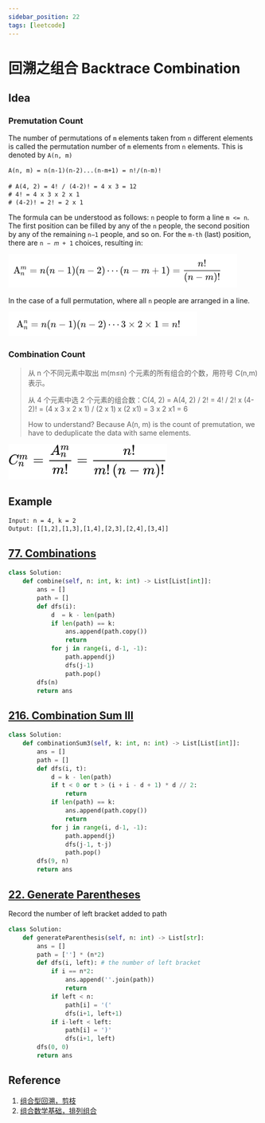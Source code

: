 ```yaml
---
sidebar_position: 22
tags: [leetcode]
---
```


# 回溯之组合 Backtrace Combination

## Idea

### Premutation Count

The number of permutations of `m` elements taken from `n` different elements is called the permutation number of `m` elements from `n` elements. This is denoted by `A(n, m)` 

```
A(n, m) = n(n-1)(n-2)...(n-m+1) = n!/(n-m)!

# A(4, 2) = 4! / (4-2)! = 4 x 3 = 12
# 4! = 4 x 3 x 2 x 1
# (4-2)! = 2! = 2 x 1
```

The formula can be understood as follows: `n` people to form a line `m <= n`. The first position can be filled by any of the `n` people, the second position by any of the remaining `n−1` people, and so on. For the `m-th` (last) position, there are `n − 𝑚 + 1` choices, resulting in:

![image-20240525210723429](./240316-backtrace-combination.assets/image-20240525210723429.png)

In the case of a full permutation, where all `n` people are arranged in a line.

![image-20240525210732460](./240316-backtrace-combination.assets/image-20240525210732460.png)


### Combination Count

> 从 n 个不同元素中取出 m(m≤n) 个元素的所有组合的个数，用符号 C(n,m) 表示。
>
> 从 4 个元素中选 2 个元素的组合数：C(4, 2) = A(4, 2) / 2! = 4! / 2! x (4-2)! = (4 x 3 x 2 x 1) / (2 x 1) x (2 x1) = 3 x 2 x1 = 6
>
> How to understand? Because A(n, m) is the count of premutation, we have to deduplicate the data with same elements.

![img](./240316-backtrace-combination.assets/c8afcc69e98643f7293b908edadaaabe.svg)

## Example

```
Input: n = 4, k = 2
Output: [[1,2],[1,3],[1,4],[2,3],[2,4],[3,4]]
```

## [77. Combinations](https://leetcode.cn/problems/combinations/)

```python
class Solution:
    def combine(self, n: int, k: int) -> List[List[int]]:
        ans = []
        path = []
        def dfs(i):
            d  = k - len(path)
            if len(path) == k:
                ans.append(path.copy())
                return
            for j in range(i, d-1, -1):
                path.append(j)
                dfs(j-1)
                path.pop()
        dfs(n)
        return ans
```

## [216. Combination Sum III](https://leetcode.cn/problems/combination-sum-iii/)

```python
class Solution:
    def combinationSum3(self, k: int, n: int) -> List[List[int]]:
        ans = []
        path = []
        def dfs(i, t):
            d = k - len(path)
            if t < 0 or t > (i + i - d + 1) * d // 2:
                return
            if len(path) == k:
                ans.append(path.copy())
                return
            for j in range(i, d-1, -1):
                path.append(j)
                dfs(j-1, t-j)
                path.pop()
        dfs(9, n)
        return ans
```

## [22. Generate Parentheses](https://leetcode.cn/problems/generate-parentheses/)

Record the number of left bracket added to path

```python
class Solution:
    def generateParenthesis(self, n: int) -> List[str]:
        ans = []
        path = [''] * (n*2)
        def dfs(i, left): # the number of left bracket
            if i == n*2:
                ans.append(''.join(path))
                return 
            if left < n:
                path[i] = '('
                dfs(i+1, left+1)
            if i-left < left:
                path[i] = ')'
                dfs(i+1, left)
        dfs(0, 0)
        return ans
```

## Reference

1. [组合型回溯，剪枝](https://www.bilibili.com/video/BV1xG4y1F7nC/?spm_id_from=333.788&vd_source=66a0b89065d7f04805223fd7f2d613a6)
1. [组合数学基础，排列组合](https://oi-wiki.org/math/combinatorics/combination/)

